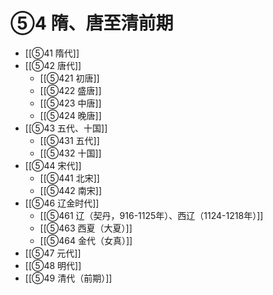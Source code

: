 # ⑤4 隋、唐至清前期

- [[⑤41 隋代]]
- [[⑤42 唐代]]
	- [[⑤421 初唐]]
	- [[⑤422 盛唐]]
	- [[⑤423 中唐]]
	- [[⑤424 晚唐]]
- [[⑤43 五代、十国]]
	- [[⑤431 五代]]
	- [[⑤432 十国]]
- [[⑤44 宋代]]
	- [[⑤441 北宋]]
	- [[⑤442 南宋]]
- [[⑤46 辽金时代]]
	- [[⑤461 辽（契丹，916-1125年）、西辽（1124-1218年）]]
	- [[⑤463 西夏（大夏）]]
	- [[⑤464 金代（女真）]]
- [[⑤47 元代]]
- [[⑤48 明代]]
- [[⑤49 清代（前期）]]
